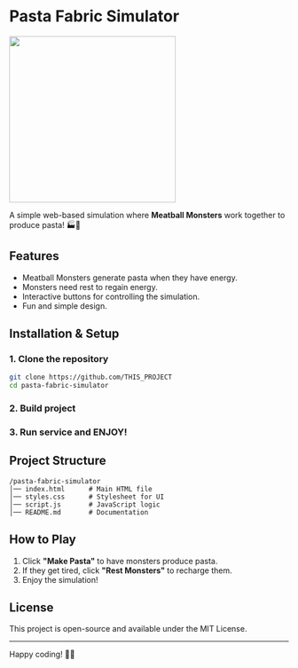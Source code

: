 # Pasta Fabric Simulator

<img src="https://cdn.britannica.com/57/198157-050-503D66E9/artist-rendition-Flying-Spaghetti-Monster.jpg" width="300">

A simple web-based simulation where **Meatball Monsters** work together to produce pasta! 🏭🍝

## Features
- Meatball Monsters generate pasta when they have energy.
- Monsters need rest to regain energy.
- Interactive buttons for controlling the simulation.
- Fun and simple design.

## Installation & Setup

### 1. Clone the repository
```sh
git clone https://github.com/THIS_PROJECT
cd pasta-fabric-simulator
```

### 2. Build project
### 3. Run service and ENJOY!

## Project Structure
```
/pasta-fabric-simulator
│── index.html      # Main HTML file
│── styles.css      # Stylesheet for UI
│── script.js       # JavaScript logic
│── README.md       # Documentation
```

## How to Play
1. Click **"Make Pasta"** to have monsters produce pasta.
2. If they get tired, click **"Rest Monsters"** to recharge them.
3. Enjoy the simulation!

## License
This project is open-source and available under the MIT License.

---

Happy coding! 🚀🍝

